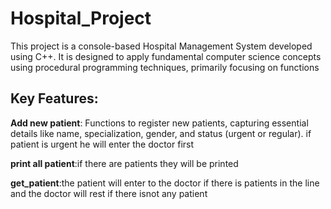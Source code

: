 # Hospital_Project
This project is a console-based Hospital Management System developed using C++.
It is designed to apply fundamental computer science concepts using procedural programming techniques, primarily focusing on functions

## Key Features:
**Add new patient**: Functions to register new patients, capturing essential details like name, specialization, gender, and status (urgent or regular).
        if patient is urgent he will enter the doctor first 
        
**print all patient**:if there are patients they will be printed

**get_patient**:the patient will enter to the doctor if there is patients in the line and the doctor will rest if there isnot any patient 

